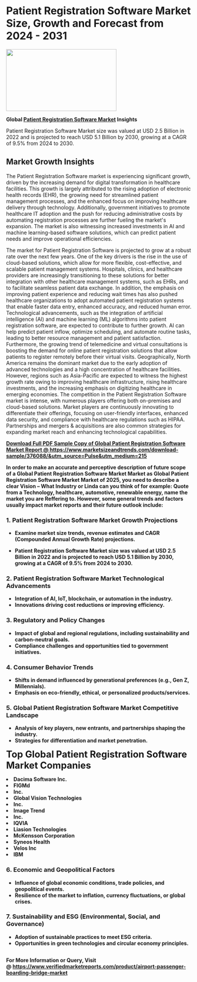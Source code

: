 <H1>Patient Registration Software Market Size, Growth and Forecast from 2024 - 2031</H1><img class="aligncenter size-medium wp-image-584254" src="https://thirdeyenews.in/wp-content/uploads/2024/09/Global-Market-Research-300x168.jpeg" alt="" width="300" height="168" /><p><strong>Global&nbsp;<a href="https://www.marketsizeandtrends.com/download-sample/376088/&amp;utm_source=Pulse&amp;utm_medium=215">Patient Registration Software Market</a> Insights</strong></p><p>Patient Registration Software Market size was valued at USD 2.5 Billion in 2022 and is projected to reach USD 5.1 Billion by 2030, growing at a CAGR of 9.5% from 2024 to 2030.</p><p><h2>Market Growth Insights</h2> <p>The Patient Registration Software market is experiencing significant growth, driven by the increasing demand for digital transformation in healthcare facilities. This growth is largely attributed to the rising adoption of electronic health records (EHR), the growing need for streamlined patient management processes, and the enhanced focus on improving healthcare delivery through technology. Additionally, government initiatives to promote healthcare IT adoption and the push for reducing administrative costs by automating registration processes are further fueling the market's expansion. The market is also witnessing increased investments in AI and machine learning-based software solutions, which can predict patient needs and improve operational efficiencies.</p> <p><strong><a href="#"></a></strong></p> <p>The market for Patient Registration Software is projected to grow at a robust rate over the next few years. One of the key drivers is the rise in the use of cloud-based solutions, which allow for more flexible, cost-effective, and scalable patient management systems. Hospitals, clinics, and healthcare providers are increasingly transitioning to these solutions for better integration with other healthcare management systems, such as EHRs, and to facilitate seamless patient data exchange. In addition, the emphasis on improving patient experience and reducing wait times has also pushed healthcare organizations to adopt automated patient registration systems that enable faster data entry, enhanced accuracy, and reduced human error. Technological advancements, such as the integration of artificial intelligence (AI) and machine learning (ML) algorithms into patient registration software, are expected to contribute to further growth. AI can help predict patient inflow, optimize scheduling, and automate routine tasks, leading to better resource management and patient satisfaction. Furthermore, the growing trend of telemedicine and virtual consultations is boosting the demand for online patient registration solutions that allow patients to register remotely before their virtual visits. Geographically, North America remains the dominant market due to the early adoption of advanced technologies and a high concentration of healthcare facilities. However, regions such as Asia-Pacific are expected to witness the highest growth rate owing to improving healthcare infrastructure, rising healthcare investments, and the increasing emphasis on digitizing healthcare in emerging economies. The competition in the Patient Registration Software market is intense, with numerous players offering both on-premises and cloud-based solutions. Market players are continuously innovating to differentiate their offerings, focusing on user-friendly interfaces, enhanced data security, and compliance with healthcare regulations such as HIPAA. Partnerships and mergers & acquisitions are also common strategies for expanding market reach and enhancing technological capabilities. <p><strong><a href="#"></p><p><span class=""><strong>Download Full PDF Sample Copy of Global Patient Registration Software Market Report</strong> @ <a href="https://www.marketsizeandtrends.com/download-sample/376088/&amp;utm_source=Pulse&amp;utm_medium=215" target="_blank">https://www.marketsizeandtrends.com/download-sample/376088/&amp;utm_source=Pulse&amp;utm_medium=215</a></span></p><p>In order to make an accurate and perceptive description of future scope of a Global&nbsp;Patient Registration Software Market Market as Global&nbsp;Patient Registration Software Market Market of 2025, you need to describe a clear Vision &ndash; What Industry or Linda can you think of for example: Quote from a Technology, healthcare, automotive, renewable energy, name the market you are Reffering to. However, some general trends and factors usually impact market reports and their future outlook include:</p><h3>1.&nbsp;<strong>Patient Registration Software Market Growth Projections</strong></h3><ul><li>Examine market size trends, revenue estimates and CAGR (Compounded Annual Growth Rate) projections.</li><li><p>Patient Registration Software Market size was valued at USD 2.5 Billion in 2022 and is projected to reach USD 5.1 Billion by 2030, growing at a CAGR of 9.5% from 2024 to 2030.</p></li></ul><h3>2.&nbsp;<strong>Patient Registration Software Market Technological Advancements</strong></h3><ul><li>Integration of AI, IoT, blockchain, or automation in the industry.</li><li>Innovations driving cost reductions or improving efficiency.</li></ul><h3>3.&nbsp;<strong>Regulatory and Policy Changes</strong></h3><ul><li>Impact of global and regional regulations, including sustainability and carbon-neutral goals.</li><li>Compliance challenges and opportunities tied to government initiatives.</li></ul><h3>4.&nbsp;<strong>Consumer Behavior Trends</strong></h3><ul><li>Shifts in demand influenced by generational preferences (e.g., Gen Z, Millennials).</li><li>Emphasis on eco-friendly, ethical, or personalized products/services.</li></ul><h3>5.&nbsp;<strong>Global Patient Registration Software Market Competitive Landscape</strong></h3><ul><li>Analysis of key players, new entrants, and partnerships shaping the industry.</li><li>Strategies for differentiation and market penetration.</li></ul><p data-pm-slice="1 1 []"><span style="color: inherit; font-family: inherit; font-size: 25px;">Top Global Patient Registration Software Market Companies</span></p><div class="" data-test-id=""><p><li>Dacima Software Inc.</li><li> FIGMd</li><li>Inc.</li><li> Global Vision Technologies</li><li>Inc.</li><li> Image Trend</li><li>Inc.</li><li> IQVIA</li><li> Liasion Technologies</li><li> McKensson Corporation</li><li> Syneos Health</li><li> Velos Inc</li><li> IBM</li></p></div><h3>6.&nbsp;<strong>Economic and Geopolitical Factors</strong></h3><ul><li>Influence of global economic conditions, trade policies, and geopolitical events.</li><li>Resilience of the market to inflation, currency fluctuations, or global crises.</li></ul><h3>7.&nbsp;<strong>Sustainability and ESG (Environmental, Social, and Governance)</strong></h3><ul><li>Adoption of sustainable practices to meet ESG criteria.</li><li>Opportunities in green technologies and circular economy principles.</li></ul><h2><strong style="font-size: 14px;">For More Information or Query, Visit @&nbsp;</strong><a style="background-color: #ffffff; font-size: 14px;" href="https://www.marketsizeandtrends.com/report/patient-registration-software-market/" target="_blank">https://www.verifiedmarketreports.com/product/airport-passenger-boarding-bridge-market</a></h2>
